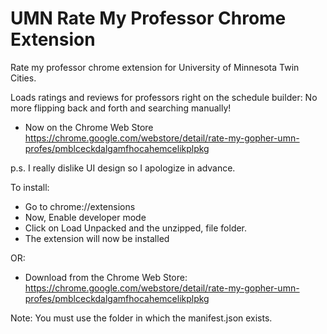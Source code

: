 # UMN Rate My Professor Chrome Extension
 Rate my professor chrome extension for University of Minnesota Twin Cities.
 
 Loads ratings and reviews for professors right on the schedule builder:
 No more flipping back and forth and searching manually!
 
 * Now on the Chrome Web Store
 https://chrome.google.com/webstore/detail/rate-my-gopher-umn-profes/pmblceckdalgamfhocahemcelikplpkg
 
 
 p.s. I really dislike UI design so I apologize in advance.
 
To install:

* Go to chrome://extensions
* Now, Enable developer mode
* Click on Load Unpacked and the unzipped, file folder.
* The extension will now be installed

OR:

* Download from the Chrome Web Store: https://chrome.google.com/webstore/detail/rate-my-gopher-umn-profes/pmblceckdalgamfhocahemcelikplpkg

Note: You must use the folder in which the manifest.json exists. 
